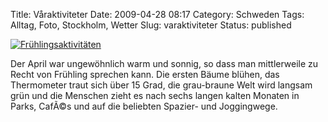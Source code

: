 Title: Våraktiviteter
Date: 2009-04-28 08:17
Category: Schweden
Tags: Alltag, Foto, Stockholm, Wetter
Slug: varaktiviteter
Status: published

[![Frühlingsaktivitäten](/pic/joggarpromenad_s.jpg "Frühlingsaktivitäten")](/pic/joggarpromenad_l.jpg)

Der April war ungewöhnlich warm und sonnig, so dass man mittlerweile zu
Recht von Frühling sprechen kann. Die ersten Bäume blühen, das
Thermometer traut sich über 15 Grad, die grau-braune Welt wird langsam
grün und die Menschen zieht es nach sechs langen kalten Monaten in
Parks, CafÃ©s und auf die beliebten Spazier- und Joggingwege.

